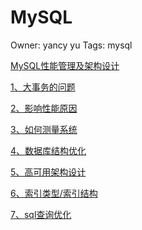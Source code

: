 # MySQL

Owner: yancy yu
Tags: mysql

[MySQL性能管理及架构设计](MySQL%E6%80%A7%E8%83%BD%E7%AE%A1%E7%90%86%E5%8F%8A%E6%9E%B6%E6%9E%84%E8%AE%BE%E8%AE%A1%20bca428b3f9bb4ae789d2ffcd1b2b5e25.md)

[1、大事务的问题](1、大事务的问题.md)

[2、影响性能原因](2%E3%80%81%E5%BD%B1%E5%93%8D%E6%80%A7%E8%83%BD%E5%8E%9F%E5%9B%A0%20d422e19e9a584a14a0bce099234ae6ab.md)

[3、如何测量系统](3%E3%80%81%E5%A6%82%E4%BD%95%E6%B5%8B%E9%87%8F%E7%B3%BB%E7%BB%9F%20b594108a9db242149fb30e4057f6f92b.md)

[4、数据库结构优化](4%E3%80%81%E6%95%B0%E6%8D%AE%E5%BA%93%E7%BB%93%E6%9E%84%E4%BC%98%E5%8C%96%202d670c95b329465183b02d95c1899c68.md)

[5、高可用架构设计](5%E3%80%81%E9%AB%98%E5%8F%AF%E7%94%A8%E6%9E%B6%E6%9E%84%E8%AE%BE%E8%AE%A1%206a51e8f0d70f4e4e874078fa6a526a41.md)

[6、索引类型/索引结构](6%E3%80%81%E7%B4%A2%E5%BC%95%E7%B1%BB%E5%9E%8B%20%E7%B4%A2%E5%BC%95%E7%BB%93%E6%9E%84%20a19e03e479f54e769eb06b5922e5b97a.md)

[7、sql查询优化](7%E3%80%81sql%E6%9F%A5%E8%AF%A2%E4%BC%98%E5%8C%96%20476cc269800a4f8ab237162f7bd60689.md)